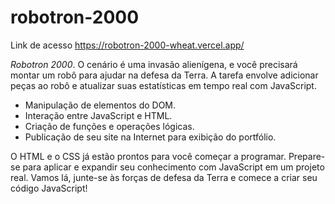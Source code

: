 # robotron-2000

Link de acesso https://robotron-2000-wheat.vercel.app/

*Robotron 2000*. 
O cenário é uma invasão alienígena, e você precisará montar um robô para ajudar na defesa da Terra. A tarefa envolve adicionar peças ao robô e atualizar suas estatísticas em tempo real com JavaScript.

- Manipulação de elementos do DOM.
- Interação entre JavaScript e HTML.
- Criação de funções e operações lógicas.
- Publicação de seu site na Internet para exibição do portfólio.

O HTML e o CSS já estão prontos para você começar a programar. Prepare-se para aplicar e expandir seu conhecimento com JavaScript em um projeto real. Vamos lá, junte-se às forças de defesa da Terra e comece a criar seu código JavaScript!

